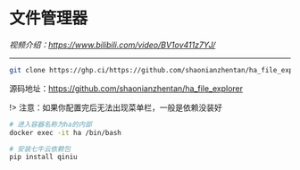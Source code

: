 # 文件管理器

*视频介绍：https://www.bilibili.com/video/BV1ov411z7YJ/*

---


```bash
git clone https://ghp.ci/https://github.com/shaonianzhentan/ha_file_explorer
```

源码地址：https://github.com/shaonianzhentan/ha_file_explorer

!> 注意：如果你配置完后无法出现菜单栏，一般是依赖没装好

```bash
# 进入容器名称为ha的内部
docker exec -it ha /bin/bash

# 安装七牛云依赖包
pip install qiniu
```